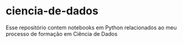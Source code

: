 # ciencia-de-dados
Esse repositório contem notebooks em Python relacionados ao meu processo de formação em Ciência de Dados
